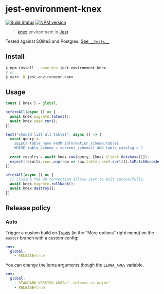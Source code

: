 # jest-environment-knex

[![Build Status][travis-image]][travis-url]
[![NPM version][npm-image]][npm-url]

> [knex](knexjs.org) environment in [Jest](https://github.com/facebook/jest)

Tested against SQlite3 and Postgres. [See `__tests__`](./__tests__)

## Install

```sh
$ npm install --save-dev jest-environment-knex
# or
$ yarn -D jest-environment-knex
```

## Usage

```js
const { knex } = global;

beforeAll(async () => {
  await knex.migrate.latest();
  await knex.seed.run();
});

test("should list all tables", async () => {
  const query = `
    SELECT table_name FROM information_schema.tables
    WHERE table_schema = current_schema() AND table_catalog = ?
  `;
  const results = await knex.raw(query, [knex.client.database()]);
  expect(results.rows.map(row => row.table_name).sort()).toMatchSnapshot();
});

afterAll(async () => {
  // Closing the DB connection allows Jest to exit successfully.
  await knex.migrate.rollback();
  await knex.destroy();
})
```


## Release policy

### Auto

Trigger a custom build on [Travis][travis-url] (in the "More options" right menu) on the `master` branch with a custom config:

```yml
env:
  global:
    - RELEASE=true
```

You can change the lerna arguments though the `LERNA_ARGS` variable.

```yml
env:
  global:
    - STANDARD_VERSION_ARGS="--release-as major"
    - RELEASE=true
```

[npm-url]: https://npmjs.org/package/jest-environment-knex
[npm-image]: http://img.shields.io/npm/v/jest-environment-knex.svg
[travis-url]: http://travis-ci.com/SocialGouv/jest-environment-knex
[travis-image]: http://travis-ci.com/SocialGouv/jest-environment-knex.svg?branch=master
